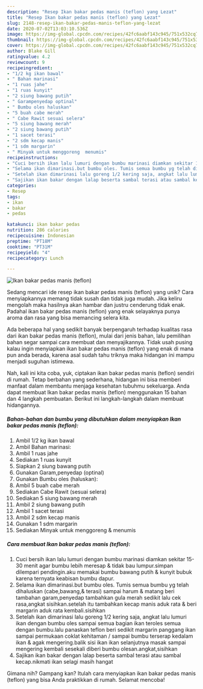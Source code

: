 ```yaml
---
description: "Resep Ikan bakar pedas manis (teflon) yang Lezat"
title: "Resep Ikan bakar pedas manis (teflon) yang Lezat"
slug: 2148-resep-ikan-bakar-pedas-manis-teflon-yang-lezat
date: 2020-07-02T13:03:10.536Z
image: https://img-global.cpcdn.com/recipes/42fc6aabf143c945/751x532cq70/ikan-bakar-pedas-manis-teflon-foto-resep-utama.jpg
thumbnail: https://img-global.cpcdn.com/recipes/42fc6aabf143c945/751x532cq70/ikan-bakar-pedas-manis-teflon-foto-resep-utama.jpg
cover: https://img-global.cpcdn.com/recipes/42fc6aabf143c945/751x532cq70/ikan-bakar-pedas-manis-teflon-foto-resep-utama.jpg
author: Blake Gill
ratingvalue: 4.2
reviewcount: 9
recipeingredient:
- "1/2 kg ikan bawal"
- " Bahan marinasi"
- "1 ruas jahe"
- "1 ruas kunyit"
- "2 siung bawang putih"
- " Garampenyedap optinal"
- " Bumbu oles haluskan"
- "5 buah cabe merah"
- " Cabe Rawit sesuai selera"
- "5 siung bawang merah"
- "2 siung bawang putih"
- "1 sacet terasi"
- "2 sdm kecap manis"
- "1 sdm margarin"
- " Minyak untuk menggoreng  menumis"
recipeinstructions:
- "Cuci bersih ikan lalu lumuri dengan bumbu marinasi diamkan sekitar 15-30 menit agar bumbu lebih meresap &amp; tidak bau lumpur.simpan dilempari pendingin.aku memakai bumbu bawang putih &amp; kunyit bubuk karena ternyata keabisan bumbu dapur."
- "Selama ikan dimarinasi.but bumbu oles. Tumis semua bumbu yg telah dihaluskan (cabe,bawang,&amp; terasi) sampai harum &amp; matang beri tambahan garam,penyedap tambahkan gula merah sedikit lalu cek rasa,angkat sisihkan.setelah itu tambahkan kecap manis aduk rata &amp; beri margarin aduk rata kembali.sisihkan"
- "Setelah ikan dimarinasi lalu goreng 1/2 kering saja, angkat lalu lumuri ikan dengan bumbu oles sampai semua bagian ikan teroles semua dengan bumbu.lalu panaskan teflon beri sedikit margarin panggang ikan sampai permukaan coklat kehitaman / sampai bumbu terserap kedalam ikan &amp; agak mengering.balik sisi ikan ikan selanjutnya masak sampai mengering kembali sesekali diberi bumbu olesan.angkat,sisihkan"
- "Sajikan ikan bakar dengan lalap beserta sambal terasi atau sambal kecap.nikmati ikan selagi masih hangat"
categories:
- Resep
tags:
- ikan
- bakar
- pedas

katakunci: ikan bakar pedas 
nutrition: 286 calories
recipecuisine: Indonesian
preptime: "PT18M"
cooktime: "PT31M"
recipeyield: "4"
recipecategory: Lunch

---
```



![Ikan bakar pedas manis (teflon)](https://img-global.cpcdn.com/recipes/42fc6aabf143c945/751x532cq70/ikan-bakar-pedas-manis-teflon-foto-resep-utama.jpg)

Sedang mencari ide resep ikan bakar pedas manis (teflon) yang unik? Cara menyiapkannya memang tidak susah dan tidak juga mudah. Jika keliru mengolah maka hasilnya akan hambar dan justru cenderung tidak enak. Padahal ikan bakar pedas manis (teflon) yang enak selayaknya punya aroma dan rasa yang bisa memancing selera kita.



Ada beberapa hal yang sedikit banyak berpengaruh terhadap kualitas rasa dari ikan bakar pedas manis (teflon), mulai dari jenis bahan, lalu pemilihan bahan segar sampai cara membuat dan menyajikannya. Tidak usah pusing kalau ingin menyiapkan ikan bakar pedas manis (teflon) yang enak di mana pun anda berada, karena asal sudah tahu triknya maka hidangan ini mampu menjadi suguhan istimewa.


Nah, kali ini kita coba, yuk, ciptakan ikan bakar pedas manis (teflon) sendiri di rumah. Tetap berbahan yang sederhana, hidangan ini bisa memberi manfaat dalam membantu menjaga kesehatan tubuhmu sekeluarga. Anda dapat membuat Ikan bakar pedas manis (teflon) menggunakan 15 bahan dan 4 langkah pembuatan. Berikut ini langkah-langkah dalam membuat hidangannya.

<!--inarticleads1-->

##### Bahan-bahan dan bumbu yang dibutuhkan dalam menyiapkan Ikan bakar pedas manis (teflon):

1. Ambil 1/2 kg ikan bawal
1. Ambil  Bahan marinasi:
1. Ambil 1 ruas jahe
1. Sediakan 1 ruas kunyit
1. Siapkan 2 siung bawang putih
1. Gunakan  Garam,penyedap (optinal)
1. Gunakan  Bumbu oles (haluskan):
1. Ambil 5 buah cabe merah
1. Sediakan  Cabe Rawit (sesuai selera)
1. Sediakan 5 siung bawang merah
1. Ambil 2 siung bawang putih
1. Ambil 1 sacet terasi
1. Ambil 2 sdm kecap manis
1. Gunakan 1 sdm margarin
1. Sediakan  Minyak untuk menggoreng &amp; menumis




<!--inarticleads2-->

##### Cara membuat Ikan bakar pedas manis (teflon):

1. Cuci bersih ikan lalu lumuri dengan bumbu marinasi diamkan sekitar 15-30 menit agar bumbu lebih meresap &amp; tidak bau lumpur.simpan dilempari pendingin.aku memakai bumbu bawang putih &amp; kunyit bubuk karena ternyata keabisan bumbu dapur.
1. Selama ikan dimarinasi.but bumbu oles. Tumis semua bumbu yg telah dihaluskan (cabe,bawang,&amp; terasi) sampai harum &amp; matang beri tambahan garam,penyedap tambahkan gula merah sedikit lalu cek rasa,angkat sisihkan.setelah itu tambahkan kecap manis aduk rata &amp; beri margarin aduk rata kembali.sisihkan
1. Setelah ikan dimarinasi lalu goreng 1/2 kering saja, angkat lalu lumuri ikan dengan bumbu oles sampai semua bagian ikan teroles semua dengan bumbu.lalu panaskan teflon beri sedikit margarin panggang ikan sampai permukaan coklat kehitaman / sampai bumbu terserap kedalam ikan &amp; agak mengering.balik sisi ikan ikan selanjutnya masak sampai mengering kembali sesekali diberi bumbu olesan.angkat,sisihkan
1. Sajikan ikan bakar dengan lalap beserta sambal terasi atau sambal kecap.nikmati ikan selagi masih hangat




Gimana nih? Gampang kan? Itulah cara menyiapkan ikan bakar pedas manis (teflon) yang bisa Anda praktikkan di rumah. Selamat mencoba!
